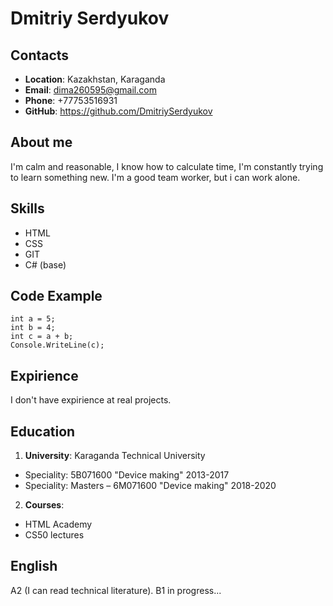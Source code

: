 # Dmitriy Serdyukov
## Contacts
* **Location**: Kazakhstan, Karaganda
* **Email**: dima260595@gmail.com
* **Phone**: +77753516931
* **GitHub**: https://github.com/DmitriySerdyukov
## About me
I'm calm and reasonable, I know how to calculate time, I'm constantly trying to learn something new. I'm a good team worker, but i can work alone.
## Skills
* HTML
* CSS
* GIT
* C# (base)
## Code Example
``` **C#**
int a = 5;
int b = 4;
int c = a + b;
Console.WriteLine(c);
```
## Expirience
I don't have expirience at real projects.
## Education 
1. **University**: Karaganda Technical University
 * Speciality: 5B071600 "Device making" 2013-2017
 * Speciality: Masters – 6M071600 "Device making" 2018-2020
2. **Courses**: 
 * HTML Academy
 * CS50 lectures
## English
A2 (I can read technical literature). B1 in progress...